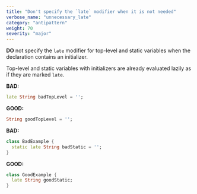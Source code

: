 ```yaml
---
title: "Don't specify the `late` modifier when it is not needed"
verbose_name: "unnecessary_late"
category: "antipattern"
weight: 70
severity: "major"
---
```

**DO** not specify the `late` modifier for top-level and static variables
when the declaration contains an initializer. 

Top-level and static variables with initializers are already evaluated lazily
as if they are marked `late`.

**BAD:**
```dart
late String badTopLevel = '';
```

**GOOD:**
```dart
String goodTopLevel = '';
```

**BAD:**
```dart
class BadExample {
  static late String badStatic = '';
}
```

**GOOD:**
```dart
class GoodExample {
  late String goodStatic;
}
```

